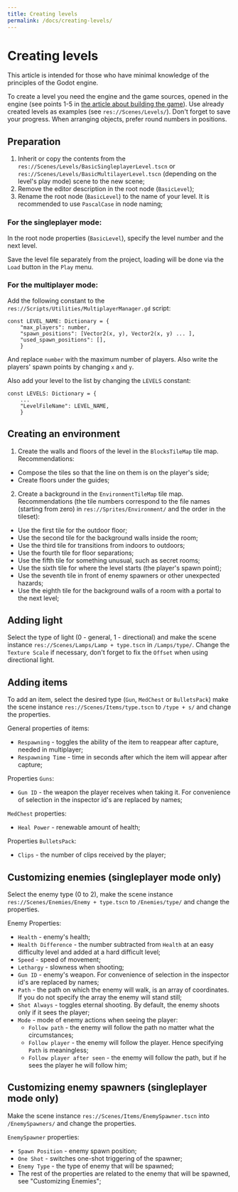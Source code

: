 ```yaml
---
title: Creating levels
permalink: /docs/creating-levels/
---
```


# Creating levels

This article is intended for those who have minimal knowledge of the principles of the Godot engine.

To create a level you need the engine and the game sources, opened in the engine (see points 1-5 in [the article about building the game](building-game.md)). Use already created levels as examples (see `res://Scenes/Levels/`). Don't forget to save your progress. When arranging objects, prefer round numbers in positions.

## Preparation

1. Inherit or copy the contents from the `res://Scenes/Levels/BasicSingleplayerLevel.tscn` or `res://Scenes/Levels/BasicMultilayerLevel.tscn` (depending on the level's play mode) scene to the new scene;
2. Remove the editor description in the root node (`BasicLevel`);
3. Rename the root node (`BasicLevel`) to the name of your level. It is recommended to use `PascalCase` in node naming;

### For the singleplayer mode:

In the root node properties (`BasicLevel`), specify the level number and the next level.

Save the level file separately from the project, loading will be done via the `Load` button in the `Play` menu.

### For the multiplayer mode:

Add the following constant to the `res://Scripts/Utilities/MultiplayerManager.gd` script:
```
const LEVEL_NAME: Dictionary = {
	"max_players": number,
	"spawn_positions": [Vector2(x, y), Vector2(x, y) ... ],
	"used_spawn_positions": [],
	}
```
And replace `number` with the maximum number of players. Also write the players' spawn points by changing `x` and `y`.

Also add your level to the list by changing the `LEVELS` constant:
```
const LEVELS: Dictionary = {
	...
	"LevelFileName": LEVEL_NAME,
	}
```

## Creating an environment

1. Create the walls and floors of the level in the `BlocksTileMap` tile map. Recommendations:
- Compose the tiles so that the line on them is on the player's side;
- Create floors under the guides;
2. Create a background in the `EnvironmentTileMap` tile map. Recommendations (the tile numbers correspond to the file names (starting from zero) in `res://Sprites/Environment/` and the order in the tileset):
- Use the first tile for the outdoor floor;
- Use the second tile for the background walls inside the room;
- Use the third tile for transitions from indoors to outdoors;
- Use the fourth tile for floor separations;
- Use the fifth tile for something unusual, such as secret rooms;
- Use the sixth tile for where the level starts (the player's spawn point);
- Use the seventh tile in front of enemy spawners or other unexpected hazards;
- Use the eighth tile for the background walls of a room with a portal to the next level;

## Adding light

Select the type of light (0 - general, 1 - directional) and make the scene instance `res://Scenes/Lamps/Lamp + type.tscn` in `/Lamps/type/`. Change the `Texture Scale` if necessary, don't forget to fix the `Offset` when using directional light.

## Adding items

To add an item, select the desired type (`Gun`, `MedChest` or `BulletsPack`) make the scene instance `res://Scenes/Items/type.tscn` to `/type + s/` and change the properties.

General properties of items:
- `Respawning` - toggles the ability of the item to reappear after capture, needed in multiplayer;
- `Respawning Time` - time in seconds after which the item will appear after capture;

Properties `Guns`:
- `Gun ID` - the weapon the player receives when taking it. For convenience of selection in the inspector id's are replaced by names;

`MedChest` properties:
- `Heal Power` - renewable amount of health;

Properties `BulletsPack`:
- `Clips` - the number of clips received by the player;

## Customizing enemies (singleplayer mode only)

Select the enemy type (0 to 2), make the scene instance `res://Scenes/Enemies/Enemy + type.tscn` to `/Enemies/type/` and change the properties.

Enemy Properties:
- `Health` - enemy's health;
- `Health Difference` - the number subtracted from `Health` at an easy difficulty level and added at a hard difficult level;
- `Speed` - speed of movement;
- `Lethargy` - slowness when shooting;
- `Gun ID` - enemy's weapon. For convenience of selection in the inspector id's are replaced by names;
- `Path` - the path on which the enemy will walk, is an array of coordinates. If you do not specify the array the enemy will stand still;
- `Shot Always` - toggles eternal shooting. By default, the enemy shoots only if it sees the player;
- `Mode` - mode of enemy actions when seeing the player:
	- `Follow path` - the enemy will follow the path no matter what the circumstances;
	- `Follow player` - the enemy will follow the player. Hence specifying `Path` is meaningless;
	- `Follow player after seen` - the enemy will follow the path, but if he sees the player he will follow him;

## Customizing enemy spawners (singleplayer mode only)

Make the scene instance `res://Scenes/Items/EnemySpawner.tscn` into `/EnemySpawners/` and change the properties.

`EnemySpawner` properties:
- `Spawn Position` - enemy spawn position;
- `One Shot` - switches one-shot triggering of the spawner;
- `Enemy Type` - the type of enemy that will be spawned;
- The rest of the properties are related to the enemy that will be spawned, see "Customizing Enemies";